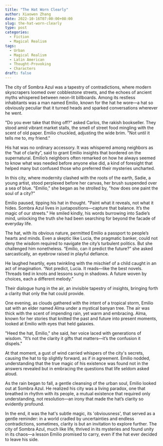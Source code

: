 ```yaml
---
title: "The Hat Worn Clearly"
author: Xiaowen Zhang
date: 2022-10-16T07:00:00+08:00
slug: the-hat-worn-clearly
type: post
categories:
  - Fiction
  - Magical Realism
tags:
  - Urban
  - Magical Realism
  - Latin American
  - Thought-Provoking
  - Characters
draft: false
---
```


The city of Sombra Azul was a tapestry of contradictions, where modern skyscrapers loomed over cobblestone streets, and the echoes of ancient myths whispered between neon-lit billboards. Among its restless inhabitants was a man named Emilio, known for the hat he wore—a hat so obviously peculiar that it turned heads and sparked conversations wherever he went.

"Do you ever take that thing off?" asked Carlos, the rakish bookseller. They stood amid vibrant market stalls, the smell of street food mingling with the scent of old paper. Emilio chuckled, adjusting the wide brim. "Not until it tells me to, my friend."

His hat was no ordinary accessory. It was whispered among neighbors as the “hat of clarity”, said to grant Emilio insights that bordered on the supernatural. Emilio’s neighbors often remarked on how he always seemed to know what was needed before anyone else did, a kind of foresight that helped many but confused those who preferred their mysteries uncharted.

In this city, where modernity clashed with the roots of the earth, Sadie, a young artist, stood perplexed before her canvas, her brush suspended over a sea of blue. "Emilio," she began as he strolled by, "how does one paint the soul of a city?"

Emilio paused, tipping his hat in thought. "Paint what it reveals, not what it hides. Sombra Azul lives in juxtapositions—capture that balance. It’s the magic of our streets." He smiled kindly, his words burrowing into Sadie’s mind, unlocking the truth she had been searching for beyond the facade of everyday life.

The hat, with its obvious nature, permitted Emilio a passport to people’s hearts and minds. Even a skeptic like Lucia, the pragmatic banker, could not deny the wisdom required to navigate the city’s turbulent politics. But she challenged him nonetheless. “Emilio, can it predict the future?” she asked sarcastically, an eyebrow raised in playful defiance.

He laughed heartily, eyes twinkling with the mischief of a child caught in an act of imagination. “Not predict, Lucia. It reads—like the best novels. Threads tied in knots and lessons sung in shadows. A future woven by choices, each a different melody.”

Their dialogue hung in the air, an invisible tapestry of insights, bringing forth a clarity that only the hat could provide.

One evening, as clouds gathered with the intent of a tropical storm, Emilio sat with an elder named Alma under a mystical banyan tree. The air was thick with the scent of impending rain, yet warm and embracing. Alma, known for her stories that knitted the past and future into present moments, looked at Emilio with eyes that held galaxies.

"Heed the hat, Emilio," she said, her voice laced with generations of wisdom. "It’s not the clarity it gifts that matters—it’s the confusion it dispels."

At that moment, a gust of wind carried whispers of the city's secrets, causing the hat to tip slightly forward, as if in agreement. Emilio nodded, understanding that the true magic of his existence was found not in the answers revealed but in embracing the questions that life seldom asked aloud.

As the rain began to fall, a gentle cleansing of the urban soul, Emilio looked out at Sombra Azul. He realized his city was a living paradox, one that breathed in rhythm with its people, a mutual existence that required only understanding, not resolution—an irony that made the hat’s clarity so evidently profound.

In the end, it was the hat's subtle magic, its 'obviousness', that served as a gentle reminder: in a world cradled by uncertainties and endless contradictions, sometimes, clarity is but an invitation to explore further. The city of Sombra Azul, much like life, thrived in its mysteries and found unity in its chaos—a lesson Emilio promised to carry, even if the hat ever decided to leave his side.